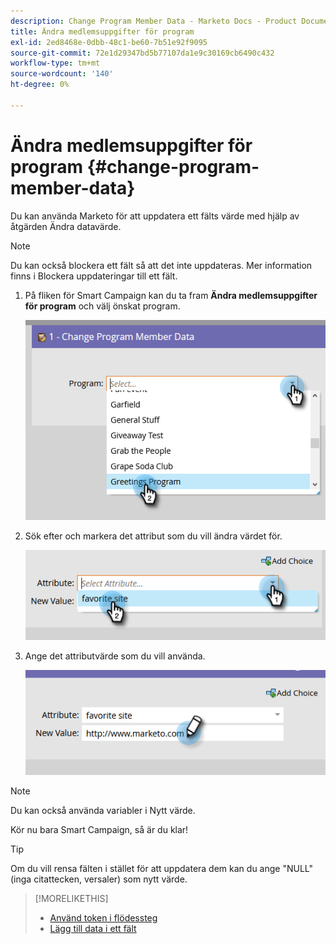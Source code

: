 ```yaml
---
description: Change Program Member Data - Marketo Docs - Product Documentation
title: Ändra medlemsuppgifter för program
exl-id: 2ed8468e-0dbb-48c1-be60-7b51e92f9095
source-git-commit: 72e1d29347bd5b77107da1e9c30169cb6490c432
workflow-type: tm+mt
source-wordcount: '140'
ht-degree: 0%

---
```


# Ändra medlemsuppgifter för program {#change-program-member-data}

Du kan använda Marketo för att uppdatera ett fälts värde med hjälp av åtgärden Ändra datavärde.

>[!NOTE]
>
>Du kan också blockera ett fält så att det inte uppdateras. Mer information finns i Blockera uppdateringar till ett fält.

1. På fliken för Smart Campaign kan du ta fram **Ändra medlemsuppgifter för program** och välj önskat program.

   ![](assets/change-program-member-data-1.png)

1. Sök efter och markera det attribut som du vill ändra värdet för.

   ![](assets/change-program-member-data-2.png)

1. Ange det attributvärde som du vill använda.

   ![](assets/change-program-member-data-3.png)

>[!NOTE]
>
>Du kan också använda variabler i Nytt värde.

Kör nu bara Smart Campaign, så är du klar!

>[!TIP]
>
>Om du vill rensa fälten i stället för att uppdatera dem kan du ange &quot;NULL&quot; (inga citattecken, versaler) som nytt värde.

>[!MORELIKETHIS]
>
>* [Använd token i flödessteg](/help/marketo/product-docs/core-marketo-concepts/smart-campaigns/flow-actions/use-tokens-in-flow-steps.md)
>* [Lägg till data i ett fält](/help/marketo/product-docs/core-marketo-concepts/smart-campaigns/flow-actions/append-data-to-a-field.md)

